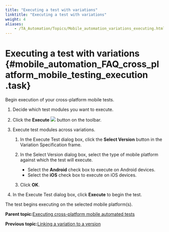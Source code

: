 ```yaml
--- 
title: "Executing a test with variations"
linktitle: "Executing a test with variations"
weight: 4
aliases: 
    - /TA_Automation/Topics/Mobile_automation_variations_executing.html
---
```

# Executing a test with variations {#mobile_automation_FAQ_cross_platform_mobile_testing_execution .task}

Begin execution of your cross-platform mobile tests.

1.  Decide which test modules you want to execute.

2.  Click the **Execute** ![](../Images/Toolbar_Button_Execute.png) button on the toolbar.

3.  Execute test modules across variations.

    1.  In the Execute Test dialog box, click the **Select Version** button in the Variation Specification frame.

    2.  In the Select Version dialog box, select the type of mobile platform against which the test will execute.

        -   Select the **Android** check box to execute on Android devices.
        -   Select the **iOS** check box to execute on iOS devices.
    3.  Click **OK**.

4.  In the Execute Test dialog box, click **Execute** to begin the test.


The test begins executing on the selected mobile platform\(s\).

**Parent topic:**[Executing cross-platform mobile automated tests](../../TA_Automation/Topics/Mobile_automation_FAQ_variations_cross_platform.html)

**Previous topic:**[Linking a variation to a version](../../TA_Automation/Topics/Mobile_automation_variations_linking.html)

